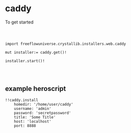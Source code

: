 # caddy



To get started

```vlang



import freeflowuniverse.crystallib.installers.web.caddy

mut installer:= caddy.get()!

installer.start()!




```

## example heroscript


```hero
!!caddy.install
    homedir: '/home/user/caddy'
    username: 'admin'
    password: 'secretpassword'
    title: 'Some Title'
    host: 'localhost'
    port: 8888

```


